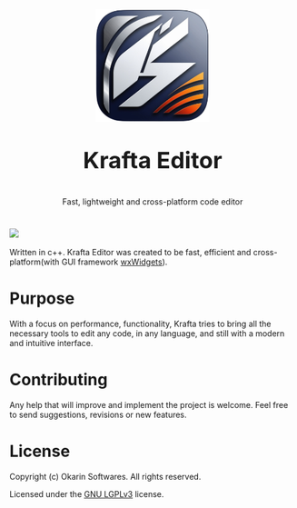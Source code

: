 <div align="center">
<img width="200" src="https://raw.githubusercontent.com/apozinn/kraftaEditor/refs/heads/main/assets/kraftaEditor.png">
</div>

**<p align="center" style="font-size: 40px; font-weight: bold">Krafta Editor</p>**

<p align="center">Fast, lightweight and cross-platform code editor</p>

#

<img src="https://i.imgur.com/cj3d00m.png">

Written in c++. Krafta Editor was created to be fast, efficient and cross-platform(with GUI framework [wxWidgets](https://wxwidgets.org)).

# Purpose

With a focus on performance, functionality, Krafta tries to bring all the necessary tools to edit any code, in any language, and still with a modern and intuitive interface.

# Contributing

Any help that will improve and implement the project is welcome. Feel free to send suggestions, revisions or new features.

# License

Copyright (c) Okarin Softwares. All rights reserved.

Licensed under the [GNU LGPLv3](https://github.com/apozinn/kraftaEditor/blob/main/LICENSE) license.
